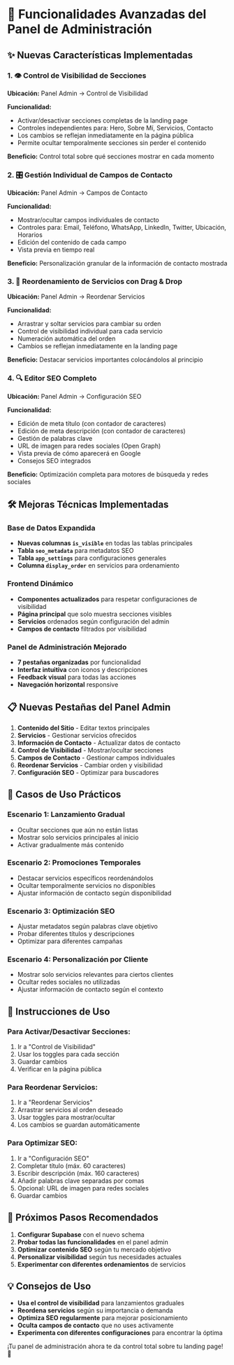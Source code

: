 # 🚀 Funcionalidades Avanzadas del Panel de Administración

## ✨ Nuevas Características Implementadas

### 1. 👁️ Control de Visibilidad de Secciones
**Ubicación:** Panel Admin → Control de Visibilidad

**Funcionalidad:**
- Activar/desactivar secciones completas de la landing page
- Controles independientes para: Hero, Sobre Mí, Servicios, Contacto
- Los cambios se reflejan inmediatamente en la página pública
- Permite ocultar temporalmente secciones sin perder el contenido

**Beneficio:** Control total sobre qué secciones mostrar en cada momento

### 2. 🎛️ Gestión Individual de Campos de Contacto
**Ubicación:** Panel Admin → Campos de Contacto

**Funcionalidad:**
- Mostrar/ocultar campos individuales de contacto
- Controles para: Email, Teléfono, WhatsApp, LinkedIn, Twitter, Ubicación, Horarios
- Edición del contenido de cada campo
- Vista previa en tiempo real

**Beneficio:** Personalización granular de la información de contacto mostrada

### 3. 🔄 Reordenamiento de Servicios con Drag & Drop
**Ubicación:** Panel Admin → Reordenar Servicios

**Funcionalidad:**
- Arrastrar y soltar servicios para cambiar su orden
- Control de visibilidad individual para cada servicio
- Numeración automática del orden
- Cambios se reflejan inmediatamente en la landing page

**Beneficio:** Destacar servicios importantes colocándolos al principio

### 4. 🔍 Editor SEO Completo
**Ubicación:** Panel Admin → Configuración SEO

**Funcionalidad:**
- Edición de meta título (con contador de caracteres)
- Edición de meta descripción (con contador de caracteres)
- Gestión de palabras clave
- URL de imagen para redes sociales (Open Graph)
- Vista previa de cómo aparecerá en Google
- Consejos SEO integrados

**Beneficio:** Optimización completa para motores de búsqueda y redes sociales

## 🛠️ Mejoras Técnicas Implementadas

### Base de Datos Expandida
- **Nuevas columnas `is_visible`** en todas las tablas principales
- **Tabla `seo_metadata`** para metadatos SEO
- **Tabla `app_settings`** para configuraciones generales
- **Columna `display_order`** en servicios para ordenamiento

### Frontend Dinámico
- **Componentes actualizados** para respetar configuraciones de visibilidad
- **Página principal** que solo muestra secciones visibles
- **Servicios** ordenados según configuración del admin
- **Campos de contacto** filtrados por visibilidad

### Panel de Administración Mejorado
- **7 pestañas organizadas** por funcionalidad
- **Interfaz intuitiva** con iconos y descripciones
- **Feedback visual** para todas las acciones
- **Navegación horizontal** responsive

## 📋 Nuevas Pestañas del Panel Admin

1. **Contenido del Sitio** - Editar textos principales
2. **Servicios** - Gestionar servicios ofrecidos
3. **Información de Contacto** - Actualizar datos de contacto
4. **Control de Visibilidad** - Mostrar/ocultar secciones
5. **Campos de Contacto** - Gestionar campos individuales
6. **Reordenar Servicios** - Cambiar orden y visibilidad
7. **Configuración SEO** - Optimizar para buscadores

## 🎯 Casos de Uso Prácticos

### Escenario 1: Lanzamiento Gradual
- Ocultar secciones que aún no están listas
- Mostrar solo servicios principales al inicio
- Activar gradualmente más contenido

### Escenario 2: Promociones Temporales
- Destacar servicios específicos reordenándolos
- Ocultar temporalmente servicios no disponibles
- Ajustar información de contacto según disponibilidad

### Escenario 3: Optimización SEO
- Ajustar metadatos según palabras clave objetivo
- Probar diferentes títulos y descripciones
- Optimizar para diferentes campañas

### Escenario 4: Personalización por Cliente
- Mostrar solo servicios relevantes para ciertos clientes
- Ocultar redes sociales no utilizadas
- Ajustar información de contacto según el contexto

## 🔧 Instrucciones de Uso

### Para Activar/Desactivar Secciones:
1. Ir a "Control de Visibilidad"
2. Usar los toggles para cada sección
3. Guardar cambios
4. Verificar en la página pública

### Para Reordenar Servicios:
1. Ir a "Reordenar Servicios"
2. Arrastrar servicios al orden deseado
3. Usar toggles para mostrar/ocultar
4. Los cambios se guardan automáticamente

### Para Optimizar SEO:
1. Ir a "Configuración SEO"
2. Completar título (máx. 60 caracteres)
3. Escribir descripción (máx. 160 caracteres)
4. Añadir palabras clave separadas por comas
5. Opcional: URL de imagen para redes sociales
6. Guardar cambios

## 🚀 Próximos Pasos Recomendados

1. **Configurar Supabase** con el nuevo schema
2. **Probar todas las funcionalidades** en el panel admin
3. **Optimizar contenido SEO** según tu mercado objetivo
4. **Personalizar visibilidad** según tus necesidades actuales
5. **Experimentar con diferentes ordenamientos** de servicios

## 💡 Consejos de Uso

- **Usa el control de visibilidad** para lanzamientos graduales
- **Reordena servicios** según su importancia o demanda
- **Optimiza SEO regularmente** para mejorar posicionamiento
- **Oculta campos de contacto** que no uses activamente
- **Experimenta con diferentes configuraciones** para encontrar la óptima

¡Tu panel de administración ahora te da control total sobre tu landing page! 🎉

